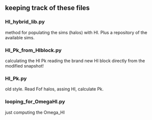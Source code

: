 ## keeping track of these files

### HI_hybrid_lib.py
method for populating the sims (halos) with HI.
Plus a repository of the available sims.

### HI_Pk_from_HIblock.py
calculating the HI Pk reading the brand new HI 
block directly from the modified snapshot!


### HI_Pk.py
old style. Read Fof halos, assing HI, calculate Pk.


### looping_for_OmegaHI.py
just computing the Omega_HI
